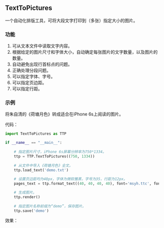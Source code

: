 ## TextToPictures
一个自动化排版工具，可将大段文字打印到（多张）指定大小的图片。

### 功能
1. 可从文本文件中读取文字内容。
1. 根据给定的图片尺寸和字体大小，自动确定每张图片的文字数量，以及图片的数量。
2. 自动避免出现行首标点的问题。
3. 正确处理分段问题。
3. 可以指定字体、字号。
4. 可以指定页边距。
5. 可以指定行距。

### 示例
将朱自清的《荷塘月色》转成适合在iPhone 6s上阅读的图片。

代码：
```Python
import TextToPictures as TTP

if __name__ == "__main__":
    
    # 指定图片尺寸，iPhone 6s屏幕分辨率为750*1334。
    ttp = TTP.TextToPictures((750, 1334))
    
    # 从文件中导入《荷塘月色》全文。
    ttp.load_text('demo.txt')
    
    # 设置页边距均为40px，字体为微软雅黑，字号为35，行距为12px。
    pages_text = ttp.format_text((40, 40, 40, 40), font='msyh.ttc', font_size=35, spacing=12)

    # 生成图片。
    ttp.render()
    
    # 指定图片名称前缀为“demo”，保存图片。
    ttp.save('demo')
```

效果：

